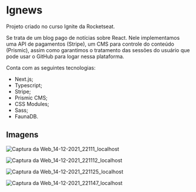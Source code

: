 # Ignews

Projeto criado no curso Ignite da Rocketseat.

Se trata de um blog pago de notícias sobre React. Nele implementamos uma API de pagamentos (Stripe), um CMS para controle do conteúdo (Prismic), assim como garantimos o tratamento das sessões do usuário que pode usar o GitHub para logar nessa plataforma. 

Conta com as seguintes tecnologias:
 - Next.js;
 - Typescript;
 - Stripe;
 - Prismic CMS;
 - CSS Modules;
 - Sass;
 - FaunaDB.

## Imagens

![Captura da Web_14-12-2021_22111_localhost](https://user-images.githubusercontent.com/51012346/146104490-c541956a-fcb5-4b6e-98d1-0c0ae8fa2f85.jpeg)

![Captura da Web_14-12-2021_221112_localhost](https://user-images.githubusercontent.com/51012346/146104501-300205d1-f5a6-4148-b576-565798b3d051.jpeg)

![Captura da Web_14-12-2021_221125_localhost](https://user-images.githubusercontent.com/51012346/146104511-3f606be9-cbdd-43d0-87c3-0da5cff41f40.jpeg)

![Captura da Web_14-12-2021_221147_localhost](https://user-images.githubusercontent.com/51012346/146104523-79d1ec9b-09e0-4a93-ba7b-f1b9cdeabd53.jpeg)

